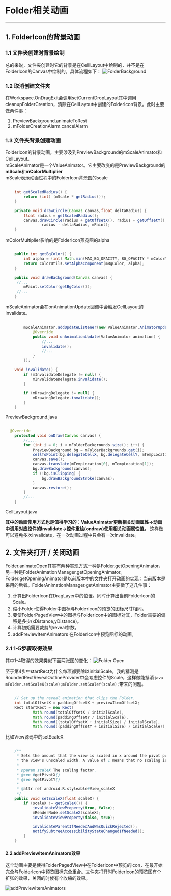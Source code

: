 # Folder相关动画
---------------

## 1. FolderIcon的背景动画

### 1.1 文件夹创建时背景绘制
总的来说，文件夹创建时它的背景是在CelllLayout中绘制的，并不是在FolderIcon的Canvas中绘制的。具体流程如下：
![FolderBackground](./images/FolderAnimation.png)  

### 1.2 取消创建文件夹
在Workspace.OnDragExit会调用setCurrentDropLayout其中调用cleanupFolderCreation，清除在CellLayout中创建的FolderIcon背景。此时主要做两件事：
1. PreviewBackground.animateToRest
2.  mFolderCreationAlarm.cancelAlarm

### 1.3 文件夹背景创建动画
FolderIcon的背景动画，主要涉及到PreviewBackground的mScaleAnimator和CellLayout。  
mScaleAnimator是一个ValueAnimator。它主要改变的是PreviewBackground的**mScale**和**mColorMultiplier**  
mScale表示动画过程中的FolderIcon背景圆的scale
```java {.line-numbers} 

    int getScaledRadius() {
        return (int) (mScale * getRadius());
    }

    private void drawCircle(Canvas canvas,float deltaRadius) {
        float radius = getScaledRadius();
        canvas.drawCircle(radius + getOffsetX(), radius + getOffsetY(),
                radius - deltaRadius, mPaint);
    }

```  
mColorMultiplier影响的是FolderIcon预览图的alpha
```java {.line-numbers}

    public int getBgColor() {
        int alpha = (int) Math.min(MAX_BG_OPACITY, BG_OPACITY * mColorMultiplier);
        return ColorUtils.setAlphaComponent(mBgColor, alpha);
    }

    public void drawBackground(Canvas canvas) {
     //...
        mPaint.setColor(getBgColor());
     //...
    }

```
mScaleAnimator会在onAnimationUpdate回调中会触发CellLayout的Invalidate。  
``` java {.line-numbers}

        mScaleAnimator.addUpdateListener(new ValueAnimator.AnimatorUpdateListener() {
            @Override
            public void onAnimationUpdate(ValueAnimator animation) {
                //...
                invalidate();
                //...
            }
        });

    void invalidate() {
        if (mInvalidateDelegate != null) {
            mInvalidateDelegate.invalidate();
        }

        if (mDrawingDelegate != null) {
            mDrawingDelegate.invalidate();
        }
    }

```
PreviewBackground.java

``` java {.line-numbers}

  @Override
    protected void onDraw(Canvas canvas) {
        //....
        for (int i = 0; i < mFolderBackgrounds.size(); i++) {
            PreviewBackground bg = mFolderBackgrounds.get(i);
            cellToPoint(bg.delegateCellX, bg.delegateCellY, mTempLocation);
            canvas.save();
            canvas.translate(mTempLocation[0], mTempLocation[1]);
            bg.drawBackground(canvas);
            if (!bg.isClipping) {
                bg.drawBackgroundStroke(canvas);
            }
            canvas.restore();
        }
        //...
    }

``` 
CellLayout.java

**其中的动画使用方式也是值得学习的：ValueAnimator更新相关动画属性->动画中调用对应控件的Invalidate->控件重绘(ondraw)使用相关动画属性值。**
这样做可以避免多次Invalidate，在一次动画过程中只会有一次Invalidate。

## 2. 文件夹打开 / 关闭动画
Folder.animateOpen其实有两种实现方式一种是Folder.getOpeningAnimator，另一种是FolderAnimationManager.getOpeningAnimator。Folder.getOpeningAnimator是以前版本中的文件夹打开动画的实现；当前版本是采用的后者。FolderAnimationManager.getAnimator主要做了这几件事： 
1. 计算出FolderIcon在DragLayer中的位置。同时计算出当前FolderIcon的Scale。 
2. 缩小Folder使得Folder中图标与FolderIcon的预览的图标尺寸相同。
3. 要使FolderPagedView中的图标与FolderIcon中的图标对其，Folder需要的偏移是多少(xDistance,yDistance)。
4. 计算初始需要裁剪的reveal参数。
5. addPreviewItemAnimators 在FolderIcon中预览图标的动画。

### 2.1 1-5步骤取得效果
其中1-4取得的效果类似下面两张图的变化：
![Folder Open](./images/Open.png)

至于第4步中startRect为什么每项都要除以initialScale，我的猜测是RoundedRectRevealOutlineProvider中会考虑控件的Scale，这样做能抵消```java mFolder.setScaleX(scale);mFolder.setScaleY(scale);```带来的问题。
```java {.line-numbers}

    // Set up the reveal animation that clips the Folder.
    int totalOffsetX = paddingOffsetX + previewItemOffsetX;
    Rect startRect = new Rect(
            Math.round(totalOffsetX / initialScale),
            Math.round(paddingOffsetY / initialScale),
            Math.round((totalOffsetX + initialSize) / initialScale),
            Math.round((paddingOffsetY + initialSize) / initialScale));

```
比如View源码中的setScaleX
```java {.line-numbers}

    /**
     * Sets the amount that the view is scaled in x around the pivot point, as a proportion of
     * the view's unscaled width. A value of 1 means that no scaling is applied.
     *
     * @param scaleX The scaling factor.
     * @see #getPivotX()
     * @see #getPivotY()
     *
     * @attr ref android.R.styleable#View_scaleX
     */
    public void setScaleX(float scaleX) {
        if (scaleX != getScaleX()) {
            invalidateViewProperty(true, false);
            mRenderNode.setScaleX(scaleX);
            invalidateViewProperty(false, true);

            invalidateParentIfNeededAndWasQuickRejected();
            notifySubtreeAccessibilityStateChangedIfNeeded();
        }
    }

```
#### 2.2 addPreviewItemAnimators效果
这个动画主要是使得FolderPagedView中在FolderIcon中预览的icon，在最开始完全与FolderIcon中预览图标完全重合。文件夹打开时FolderIcon的预览图有个扩张的效果，关闭的时候有个收缩的效果。

![addPreviewItemAnimators](./images/addPreviewItemAnimators.png)